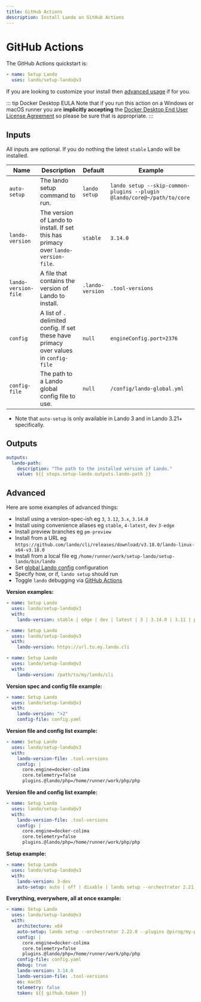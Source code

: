 ```yaml
---
title: GitHub Actions
description: Install Lando on GitHub Actions
---
```


# GitHub Actions

The GitHub Actions quickstart is:

```yaml
- name: Setup Lando
  uses: lando/setup-lando@v3
```

If you are looking to customize your install then [advanced usage](#advanced) if for you.

::: tip Docker Desktop EULA
Note that if you run this action on a Windows or macOS runner you are **implicitly accepting** the [Docker Desktop End User License Agreement](https://docs.docker.com/subscription/desktop-license/) so please be sure that is appropriate.
:::

## Inputs

All inputs are optional. If you do nothing the latest `stable` Lando will be installed.

| Name | Description | Default | Example |
|---|---|---|---|
| `auto-setup` | The lando setup command to run. | `lando setup` | `lando setup --skip-common-plugins --plugin @lando/core@~/path/to/core` |
| `lando-version` | The version of Lando to install. If set this has primacy over `lando-version-file`. | `stable` | `3.14.0` |
| `lando-version-file` | A file that contains the version of Lando to install. | `.lando-version` | `.tool-versions` |
| `config` | A list of `.` delimited config. If set these have primacy over values in `config-file` | `null` | `engineConfig.port=2376` |
| `config-file` | The path to a Lando global config file to use. | `null` | `/config/lando-global.yml` |

* Note that `auto-setup` is only available in Lando 3 and in Lando 3.21+ specifically.

## Outputs

```yaml
outputs:
  lando-path:
    description: "The path to the installed version of Lando."
    value: ${{ steps.setup-lando.outputs.lando-path }}
```

## Advanced

Here are some examples of advanced things:

* Install using a version-spec-ish eg `3`, `3.12`, `3.x`, `3.14.0`
* Install using convenience aliases eg `stable`, `4-latest`, `dev` `3-edge`
* Install preview branches eg `pm-preview`
* Install from a URL eg `https://github.com/lando/cli/releases/download/v3.18.0/lando-linux-x64-v3.18.0`
* Install from a local file eg `/home/runner/work/setup-lando/setup-lando/bin/lando`
* Set [global Lando config](https://docs.lando.dev/core/v3/global.html) configuration
* Specify how, or if, `lando setup` should run
* Toggle `lando` debugging via [GitHub Actions](https://github.blog/changelog/2022-05-24-github-actions-re-run-jobs-with-debug-logging/)

**Version examples:**

```yaml
- name: Setup Lando
  uses: lando/setup-lando@v3
  with:
    lando-version: stable | edge | dev | latest | 3 | 3.14.0 | 3.11 | pm-preview
```

```yaml
- name: Setup Lando
  uses: lando/setup-lando@v3
  with:
    lando-version: https://url.to.my.lando.cli
```

```yaml
- name: Setup Lando
  uses: lando/setup-lando@v3
  with:
    lando-version: /path/to/my/lando/cli
```

**Version spec and config file example:**

```yaml
- name: Setup Lando
  uses: lando/setup-lando@v3
  with:
    lando-version: ">2"
    config-file: config.yaml
```

**Version file and config list example:**

```yaml
- name: Setup Lando
  uses: lando/setup-lando@v3
  with:
    lando-version-file: .tool-versions
    config: |
      core.engine=docker-colima
      core.telemetry=false
      plugins.@lando/php=/home/runner/work/php/php
```

**Version file and config list example:**

```yaml
- name: Setup Lando
  uses: lando/setup-lando@v3
  with:
    lando-version-file: .tool-versions
    config: |
      core.engine=docker-colima
      core.telemetry=false
      plugins.@lando/php=/home/runner/work/php/php
```

**Setup example:**

```yaml
- name: Setup Lando
  uses: lando/setup-lando@v3
  with:
    lando-version: 3-dev
    auto-setup: auto | off | disable | lando setup --orchestrator 2.21.0
```

**Everything, everywhere, all at once example:**

```yaml
- name: Setup Lando
  uses: lando/setup-lando@v3
  with:
    architecture: x64
    auto-setup: lando setup --orchestrator 2.22.0 --plugins @pirog/my-plugin
    config: |
      core.engine=docker-colima
      core.telemetry=false
      plugins.@lando/php=/home/runner/work/php/php
    config-file: config.yaml
    debug: true
    lando-version: 3.14.0
    lando-version-file: .tool-versions
    os: macOS
    telemetry: false
    token: ${{ github.token }}
```
